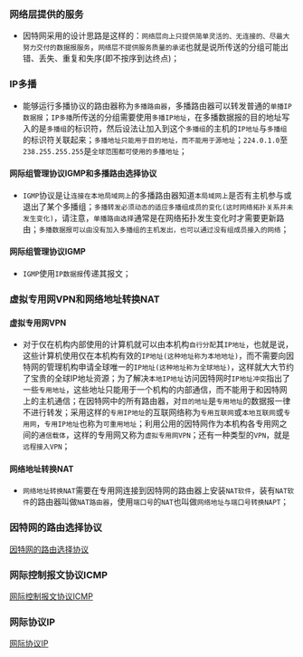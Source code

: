 ### 网络层提供的服务
+ 因特网采用的设计思路是这样的：`网络层向上只提供简单灵活的、无连接的、尽最大努力交付的数据报服务`，`网络层不提供服务质量的承诺`也就是说所传送的分组可能出错、丢失、重复和失序(即不按序到达终点)；

### IP多播
+ 能够运行多播协议的路由器称为`多播路由器`，多播路由器可以转发普通的`单播IP数据报`；`IP多播`所传送的分组需要使用`多播IP地址`，在多播数据报的目的地址写入的是`多播组`的标识符，然后设法让加入到这个`多播组`的主机的`IP地址`与`多播组`的标识符关联起来；`多播地址只能用于目的地址，而不能用于源地址`；`224.0.1.0`至`238.255.255.255`是`全球范围都可使用的多播地址`；
#### 网际组管理协议IGMP和多播路由选择协议
+ `IGMP`协议是让`连接在本地局域网上`的多播路由器知道`本局域网上`是否有主机参与或退出了某个多播组；`多播转发必须动态的适应多播组成员的变化(这时网络拓扑关系并未发生变化)`，请注意，`单播路由选择`通常是在网络拓扑发生变化时才需要更新路由；`多播数据报可以由没有加入多播组的主机发出，也可以通过没有组成员接入的网络`；
#### 网际组管理协议IGMP
+ `IGMP`使用`IP数据报`传递其报文；

### 虚拟专用网VPN和网络地址转换NAT
#### 虚拟专用网VPN
+ 对于仅在机构内部使用的计算机就可以由本机构`自行分配`其`IP地址`，也就是说，这些计算机使用仅在本机构有效的`IP地址(这种地址称为本地地址)`，而不需要向因特网的管理机构申请全球唯一的`IP地址(这种地址称为全球地址)`，这样就大大节约了宝贵的全球IP地址资源；为了解决`本地IP地址`访问因特网时`IP地址冲突`指出了一些`专用地址`，这些地址只能用于一个机构的内部通信，而不能用于和因特网上的主机通信；在因特网中的所有路由器，对`目的地址`是`专用地址`的数据报一律不进行转发；采用这样的`专用IP地址`的互联网络称为`专用互联网`或`本地互联网`或`专用网`，`专用IP地址`也称为`可重用地址`；利用公用的因特网作为本机构各专用网之间的`通信载体`，这样的专用网又称为`虚拟专用网VPN`；还有一种类型的`VPN`，就是`远程接入VPN`；
#### 网络地址转换NAT
+ `网络地址转换NAT`需要在专用网连接到因特网的路由器上安装`NAT软件`，装有`NAT软件`的路由器叫做`NAT路由器`，使用`端口号`的`NAT`也叫做`网络地址与端口号转换NAPT`；

### 因特网的路由选择协议
[因特网的路由选择协议](https://github.com/ningbaoqi/ComputerNetWork/blob/master/README-Routing-protocol.md)

### 网际控制报文协议ICMP
[网际控制报文协议ICMP](https://github.com/ningbaoqi/ComputerNetWork/blob/master/README-icmp-protocol.md)

### 网际协议IP
[网际协议IP](https://github.com/ningbaoqi/ComputerNetWork/blob/master/README-ip-protocol.md)
